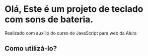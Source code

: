 # Olá, Este é um projeto de teclado com sons de bateria.

Realizado com auxílio do curso de JavaScript para web da Alura

## Como utilizá-lo?
